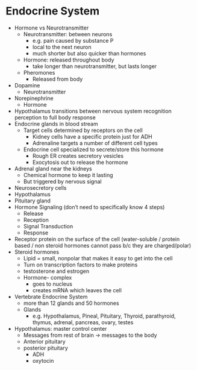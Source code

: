 # Endocrine System

* Hormone vs Neurotransmitter
    * Neurotransmitter: between neurons
        * e.g. pain caused by substance P
        * local to the next neuron
        * much shorter but also quicker than hormones
    * Hormone: released throughout body
        * take longer than neurotransmitter, but lasts longer
    * Pheromones
        * Released from body
* Dopamine
    * Neurotransmitter
* Norepinephrine
    * Hormone
* Hypothalamus transitions between nervous system recognition perception to full body response
* Endocrine glands in blood stream
    * Target cells determined by receptors on the cell
        * Kidney cells have a specific protein just for ADH
        * Adrenaline targets a number of different cell types
    * Endocrine cell specialized to secrete/store this hormone
        * Rough ER creates secretory vesicles
        * Exocytosis out to release the hormone
* Adrenal gland near the kidneys
    * Chemical hormone to keep it lasting
    * But triggered by nervous signal 
* Neurosecretory cells
* Hypothalamus
* Pituitary gland
* Hormone Signaling (don’t need to specifically know 4 steps)
    * Release
    * Reception
    * Signal Transduction
    * Response
* Receptor protein on the surface of the cell (water-soluble / protein based / non steroid hormones cannot pass b/c they are charged/polar)
* Steroid hormones
    * Lipid = small, nonpolar that makes it easy to get into the cell
    * Turn on transcription factors to make proteins
    * testosterone and estrogen
    * Hormone- complex
        * goes to nucleus
        * creates mRNA which leaves the cell
* Vertebrate Endocrine System
    * more than 12 glands and 50 hormones
    * Glands
        * e.g. Hypothalamus, Pineal, Pituitary, Thyroid, parathyroid, thymus, adrenal, pancreas, ovary, testes
* Hypothalamus: master control center
    * Messages from rest of brain → messages to the body
    * Anterior pituitary 
    * posterior pituitary
        * ADH
        * oxytocin
            